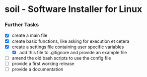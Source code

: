 # soil - Software Installer for Linux

### Further Tasks

- [x] create a main file
- [x] create basic functions, like asking for execution et cetera
- [x] create a settings file containing user specific variables
  - [x]  add this file to .gitignore and provide an example file
- [ ] amend the old bash scripts to use the config file
- [ ] provide a first working release
- [ ] provide a documentation
